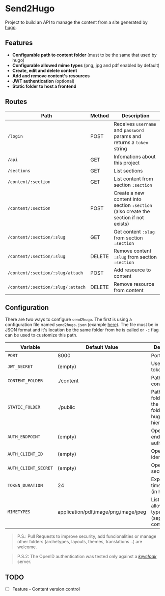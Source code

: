 # Send2Hugo

Project to build an API to manage the content from a site generated by [hugo](https://gohugo.io/).


## Features

* **Configurable path to content folder** (must to be the same that used by hugo)
* **Configurable allowed mime types** (png, jpg and pdf enabled by default)
* **Create, edit and delete content**
* **Add and remove content's resources**
* **JWT authentication** (optional)
* **Static folder to host a frontend**


## Routes

Path                              | Method | Description
--------------------------------- | ------ | -----------
`/login`                          | POST   | Receives `username` and `password` params and returns a `token` string
`/api`                            | GET    | Infomations about this project
`/sections`                       | GET    | List sections
`/content/:section`               | GET    | List content from section `:section`
`/content/:section`               | POST   | Create a new content into section `:section` (also create the section if not exists)
`/content/:section/:slug`         | GET    | Get content `:slug` from section `:section`
`/content/:section/:slug`         | DELETE | Remove content `:slug` from section `:section`
`/content/:section/:slug/attach`  | POST   | Add resource to content
`/content/:section/:slug/:attach` | DELETE | Remove resource from content


## Configuration

There are two ways to configure `send2hugo`. The first is using a configuration file named `send2hugo.json` (example [here](send2hugo.json.example)).
The file must be in JSON format and it's location be the same folder from he is called or `-c` flag can be used to customize this path.

Variable             | Default Value | Description
-------------------- | ------------- | -----------
`PORT`               | 8000          | Port to listen
`JWT_SECRET`         | (empty)       | Used to sign tokens
`CONTENT_FOLDER`     | ./content     | Path to hugo content folder
`STATIC_FOLDER`      | ./public      | Path to static folder (can be the `public` folder on hugo default hierarchy)
`AUTH_ENDPOINT`      | (empty)       | OpenID endpoint to authentication
`AUTH_CLIENT_ID`     | (empty)       | OpenID client identification
`AUTH_CLIENT_SECRET` | (empty)       | OpenID client secret
`TOKEN_DURATION`     | 24            | Expiration time for token (in hours)
`MIMETYPES`          | application/pdf,image/png,image/jpeg | List of allowed mime types (separeted by comma)


> P.S.: Pull Requests to improve security, add funcionalities or manage other folders (archetypes, layouts, themes, translations…) are welcome.

> P.S.2: The OpenID authentication was tested only against a *[keycloak](https://www.keycloak.org)* server.


## TODO
- [ ] Feature - Content version control
